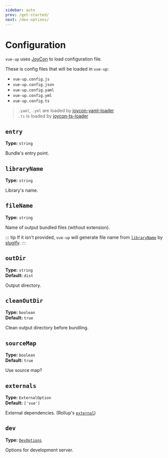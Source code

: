 ```yaml
---
sidebar: auto
prev: /get-started/
next: /dev-options/
---
```


# Configuration

`vue-up` uses [JoyCon](https://github.com/egoist/joycon) to load configuration file.

These is config files that will be loaded in `vue-up`:
- `vue-up.config.js`
- `vue-up.config.json`
- `vue-up.config.yaml`
- `vue-up.config.yml`
- `vue-up.config.ts`

> `.yaml`, `.yml` are loaded by [joycon-yaml-loader](https://github.com/gluons/joycon-yaml-loader)  
   `.ts` is loaded by [joycon-ts-loader](https://github.com/gluons/joycon-ts-loader)

## `entry` <Badge text="Required" type="warn"/>
**Type:** `string`

Bundle's entry point.

## `libraryName` <Badge text="Required" type="warn"/>
**Type:** `string`

Library's name.

## `fileName`
**Type:** `string`

Name of output bundled files (without extension).

::: tip
If it isn't provided, `vue-up` will generate file name from [`libraryName`](#libraryname) by [slugify](https://github.com/sindresorhus/slugify).
:::

## `outDir`
**Type:** `string`  
**Default:** `dist`

Output directory.

## `cleanOutDir`
**Type:** `boolean`  
**Default:** `true`

Clean output directory before bundling.

## `sourceMap`
**Type:** `boolean`  
**Default:** `true`

Use source map?

## `externals`
**Type:** `ExternalOption`  
**Default:** `['vue']`

External dependencies. (Rollup's [`external`](https://rollupjs.org/guide/en#external-e-external))

## `dev`
**Type:** [`DevOptions`](/dev-options/)

Options for development server.
